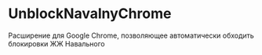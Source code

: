 UnblockNavalnyChrome
====================

Расширение для Google Chrome, позволяющее автоматически обходить блокировки ЖЖ Навального

